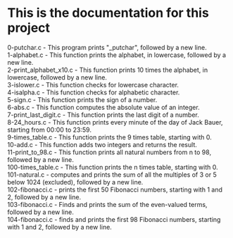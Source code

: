 # This is the documentation for this project
0-putchar.c - This program prints "_putchar", followed by a new line.  
1-alphabet.c - This function prints the alphabet, in lowercase, followed by a new line.  
2-print_alphabet_x10.c - This function prints 10 times the alphabet, in lowercase, followed by a new line.  
3-islower.c - This function checks for lowercase character.  
4-isalpha.c - This function checks for alphabetic character.  
5-sign.c - This function prints the sign of a number.  
6-abs.c - This function computes the absolute value of an integer.  
7-print_last_digit.c - This function prints the last digit of a number.  
8-24_hours.c - This function prints every minute of the day of Jack Bauer, starting from 00:00 to 23:59.  
9-times_table.c - This function prints the 9 times table, starting with 0.  
10-add.c - This function adds two integers and returns the result.  
11-print_to_98.c - This function prints all natural numbers from n to 98, followed by a new line.  
100-times_table.c - This function prints the n times table, starting with 0.  
101-natural.c - computes and prints the sum of all the multiples of 3 or 5 below 1024 (excluded), followed by a new line.  
102-fibonacci.c - prints the first 50 Fibonacci numbers, starting with 1 and 2, followed by a new line.  
103-fibonacci.c - Finds and prints the sum of the even-valued terms, followed by a new line.  
104-fibonacci.c - finds and prints the first 98 Fibonacci numbers, starting with 1 and 2, followed by a new line.  
